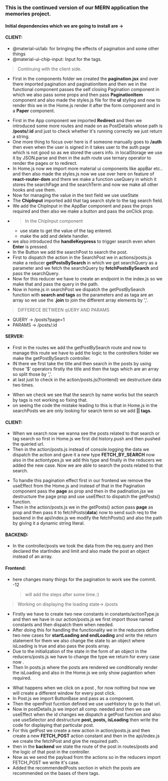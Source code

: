 ### This is the continued version of our MERN application the memories project.

#### Initial dependencies which we are going to install are ->

#### CLIENT:

- @material-ui/lab: for bringing the effects of pagination and some other things
- @material-ui-chip-input: Input for the tags.

> Continuing with the client side.

- First in the components folder we created the **pagination.jsx** and over there imported pagination and paginationItem and then we in the functional component passes the self closing Pagination component in which we also pass some props and then pass **PaginationItem** component and also made the styles.js file for the **ul** styling and now to render this we in the Home.js render it after the form component and in a **Paper** component.

* First in the App component we imported **Redirect** and then we introduced some more routes and made on as PostDetails whose path is **/posts/:id** and just to check whether it's running correctly we just return a string.
* One more thing to focus over here is if someone manually goes to **/auth** then even when the user is signed in it takes user to the auth page which is not good so as we stored the users info. in localStorage we use it by JSON.parse and then in the auth route use ternary operator to render the pages or to redirect.
* In Home.js now we import more material ui components like appBar etc.. and then also made the styles.js now we use over here on feature of **react-router-dom** and there we make a function useQuery in which it stores the searchPage and the searchTerm and now we make all other hooks and use them.
* Now for managing the value in the text field we use useState
* The **ChipInput** imported add that tag search style to the tag search field.
* We add the ChipInput in the AppBar component and pass the props required and then also we make a button and pass the onClick prop.
* > In the ChipInput component
  - use state to get the value of the tag entered.
  - make the add and delete handler.
* we also introduced the **handleKeypress** to trigger search even when **Enter** is pressed.
* In the Button we add the searchPost to search the post.
* First to dispatch the action in the SearchPost we in actions/posts.js make a reducer **getPostsBySearch** in which we get searchQuery as a parameter and we fetch the searchQuery by **fetchPostsBySearch** and pass the searchQuery.
* Now for this reducer we have to create an endpoint in the index.js so we make that and pass the query in the path.
* Now in home.js in searchPost we dispatch the getPostBySearch function with **search and tags** as the parameters and as taga are an array so we use the **.join** to join the different array elements by ','.

> DIFFERECE BETWEEN qUERY AND PARAMS

- QUERY -> /posts?page=1
- PARAMS -> /posts/:id

#### SERVER:

- First in the routes we add the getPostBySearch route and now to manage this route we have to add the logic to the controllers folder we make the getPostBySearch controller.
- IN there we first take the title and then search in the posts by using those '$' operators firstly the title and then the tags which are an array so split those by ','.
- at last just to check in the action/posts.js{frontend} we destructure data two times.

* When we check we see that the search by name works but the search by tags is not working so fixing that.
* on seeing the code the mistake leading to this is that in Home.js in the searchPosts we are only looking for search term so we add **|| tags**.

#### CLIENT:

- When we search now we wanna see the posts related to that search or tag search so first in Home.js we first did history.push and then pushed the queried url.
- Then in the action/posts.js instead of console.logging the data we dispatch the action and gave it a new type **FETCH_BY_SEARCH** now also in the actiontypes.js we add this type and finally in the reducers we added the new case. Now we are able to search the posts related to that search.

* To handle this pagination effect first in our frontend we remove the useEffect from the Home.js and instead of that in the Pagination component pass the **page** as prop and then in the padination.jsx we destructure the page prop and use useEffect to dispatch the getPosts() function.
* Then in the action/posts.js we in the getPosts() action pass **page** as prop and then pass it to fetchPosts(**data**) now to send such req to the backend in the api/index.js we modify the fetchPosts() and also the path by giving it a dynamic string literal.

#### BACKEND:

- In the controller/posts we took the data from the req.query and then declared the startIndex and limit and also made the post an object instead of an array.

#### Frontend:

- here changes many things for the pagination to work see the commit. -12
  > will add the steps after some time.:)

> Working on displaying the loading state-> /posts

- Firstly we have to create two new constants in constants/actionType.js and then we have in our action/posts.js we first import those named constants and then dispatch them when needed.
- After doing this for handling the functionality we in the reducers define two new cases for **startLoading and endLoading** and write the return statement for them we also change the state to an object where isLoading is true and also pass the posts array.
- Due to the initialization of the state in the form of an object in the reducers/posts.js we have to change the type we return for every case now .
- Then In posts.js where the posts are rendered we conditionally render the isLoading and also in the Home.js we only show pagiantion when required.

* What happens when we click on a post , for now nothing but now we will create a different window for every post click.
* In Post.js we import ButtonBase and pass as a component.
* Then the openPost fucntion defined we use useHistory to go to that url.
* Now in postDetails.js we import all comp. needed and then we use useEffect when the id changes we dispatch a getPost function and also use useSelector and destructure **post, posts, isLoading** then write the code for displaying that particular post.
* For this getPost we create a new action in action/posts.js and then create a new **FETCH_POST** action constant and then in the api/index.js we create the fetchPost and give the required path.
* then in the **backend** we state the route of the post in routes/posts and the logic of that post in the controller.
* Now as we send the payload from the actions so in the reducers import FETCH_POST we write it's case.
* Added the recommendedPosts section in which the posts are recommended on the bases of there tags.
